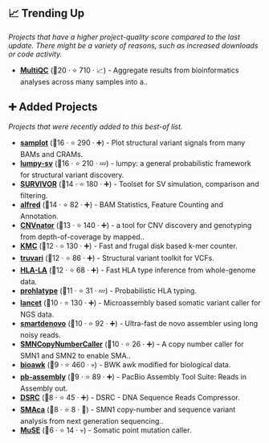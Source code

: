 ## 📈 Trending Up

_Projects that have a higher project-quality score compared to the last update. There might be a variety of reasons, such as increased downloads or code activity._

- <b><a href="https://github.com/ewels/MultiQC">MultiQC</a></b> (🥇20 ·  ⭐ 710 · 📈) - Aggregate results from bioinformatics analyses across many samples into a..

## ➕ Added Projects

_Projects that were recently added to this best-of list._

- <b><a href="https://github.com/ryanlayer/samplot">samplot</a></b> (🥈16 ·  ⭐ 290 · ➕) - Plot structural variant signals from many BAMs and CRAMs.
- <b><a href="https://github.com/arq5x/lumpy-sv">lumpy-sv</a></b> (🥇16 ·  ⭐ 210 · 💤) - lumpy: a general probabilistic framework for structural variant discovery.
- <b><a href="https://github.com/fritzsedlazeck/SURVIVOR">SURVIVOR</a></b> (🥈14 ·  ⭐ 180 · ➕) - Toolset for SV simulation, comparison and filtering.
- <b><a href="https://github.com/tobiasrausch/alfred">alfred</a></b> (🥉14 ·  ⭐ 82 · ➕) - BAM Statistics, Feature Counting and Annotation.
- <b><a href="https://github.com/abyzovlab/CNVnator">CNVnator</a></b> (🥈13 ·  ⭐ 140 · ➕) - a tool for CNV discovery and genotyping from depth-of-coverage by mapped..
- <b><a href="https://github.com/refresh-bio/KMC">KMC</a></b> (🥉12 ·  ⭐ 130 · ➕) - Fast and frugal disk based k-mer counter.
- <b><a href="https://github.com/spiralgenetics/truvari">truvari</a></b> (🥉12 ·  ⭐ 86 · ➕) - Structural variant toolkit for VCFs.
- <b><a href="https://github.com/DiltheyLab/HLA-LA">HLA-LA</a></b> (🥈12 ·  ⭐ 68 · ➕) - Fast HLA type inference from whole-genome data.
- <b><a href="https://github.com/hammerlab/prohlatype">prohlatype</a></b> (🥉11 ·  ⭐ 31 · 💤) - Probabilistic HLA typing.
- <b><a href="https://github.com/nygenome/lancet">lancet</a></b> (🥉10 ·  ⭐ 130 · ➕) - Microassembly based somatic variant caller for NGS data.
- <b><a href="https://github.com/ruanjue/smartdenovo">smartdenovo</a></b> (🥉10 ·  ⭐ 92 · ➕) - Ultra-fast de novo assembler using long noisy reads.
- <b><a href="https://github.com/Illumina/SMNCopyNumberCaller">SMNCopyNumberCaller</a></b> (🥉10 ·  ⭐ 26 · ➕) - A copy number caller for SMN1 and SMN2 to enable SMA..
- <b><a href="https://github.com/lh3/bioawk">bioawk</a></b> (🥉9 ·  ⭐ 460 · 💀) - BWK awk modified for biological data.
- <b><a href="https://github.com/PacificBiosciences/pb-assembly">pb-assembly</a></b> (🥉9 ·  ⭐ 89 · ➕) - PacBio Assembly Tool Suite: Reads in Assembly out.
- <b><a href="https://github.com/refresh-bio/DSRC">DSRC</a></b> (🥉8 ·  ⭐ 45 · ➕) - DSRC - DNA Sequence Reads Compressor.
- <b><a href="https://github.com/babelomics/SMAca">SMAca</a></b> (🥉8 ·  ⭐ 8 · 🐣) - SMN1 copy-number and sequence variant analysis from next generation sequencing..
- <b><a href="https://github.com/danielfan/MuSE">MuSE</a></b> (🥉6 ·  ⭐ 14 · 💀) - Somatic point mutation caller.

